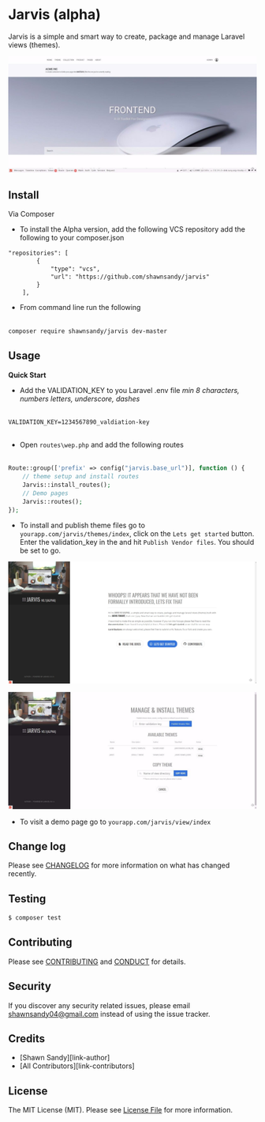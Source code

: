 # Jarvis (alpha)

Jarvis is a simple and smart way to create, package and
        manage Laravel views (themes).

![Alt text](/jarvis-theme-cover.jpeg?raw=true)



## Install

Via Composer

* To install the Alpha version, add the following VCS repository add the following to your composer.json

```
"repositories": [
        {
            "type": "vcs",
            "url": "https://github.com/shawnsandy/jarvis"
        }
    ],

```
* From command line run the following

``` bash

composer require shawnsandy/jarvis dev-master

```

## Usage

__Quick Start__

* Add the VALIDATION_KEY to you Laravel .env file *min 8 characters, numbers letters, underscore, dashes*

``` text

VALIDATION_KEY=1234567890_valdiation-key


```

* Open `routes\wep.php` and add the following routes

``` php

Route::group(['prefix' => config("jarvis.base_url")], function () {
    // theme setup and install routes
    Jarvis::install_routes();
    // Demo pages
    Jarvis::routes();
});

```

* To install and publish theme files go to  `yourapp.com/jarvis/themes/index`, click on the `Lets get started` button. Enter the validation_key in the and hit `Publish Vendor files`. You should be set to go.

![Alt text](/jarvis-setup.jpg?raw=true)

![Alt text](/jarvis-install.jpeg?raw=true)


* To visit a demo page go to `yourapp.com/jarvis/view/index`

## Change log

Please see [CHANGELOG](CHANGELOG.md) for more information on what has changed recently.

## Testing

``` bash
$ composer test
```

## Contributing

Please see [CONTRIBUTING](CONTRIBUTING.md) and [CONDUCT](CONDUCT.md) for details.

## Security

If you discover any security related issues, please email shawnsandy04@gmail.com instead of using the issue tracker.

## Credits

- [Shawn Sandy][link-author]
- [All Contributors][link-contributors]

## License

The MIT License (MIT). Please see [License File](LICENSE.md) for more information.
